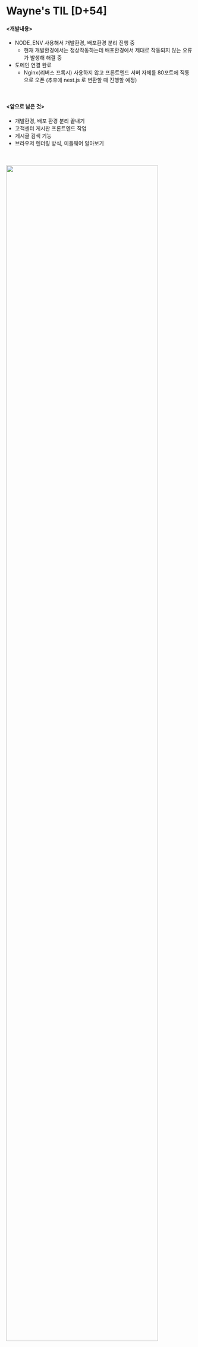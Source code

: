  Wayne's TIL [D+54]
===

#### <개발내용>
- NODE_ENV 사용해서 개발환경, 배포환경 분리 진행 중
  - 현재 개발환경에서는 정상작동하는데 배포환경에서 제대로 작동되지 않는 오류가 발생해 해결 중
- 도메인 연결 완료
  - Nginx(리버스 프록시) 사용하지 않고 프론트엔드 서버 자체를 80포트에 직통으로 오픈 (추후에 nest.js 로 변환할 때 진행할 예정)

<br>

#### <앞으로 남은 것>
- 개발환경, 배포 환경 분리 끝내기
- 고객센터 게시판 프론트엔드 작업
- 게시글 검색 기능
- 브라우저 렌더링 방식, 미들웨어 알아보기

<br>

#### <Wakatime>

<img src="https://github.com/RyeinKim/TIL/assets/25819095/fb1ee7a6-58ff-42f7-83b4-eb376249a0a5" width="90%">